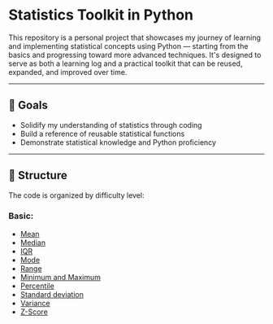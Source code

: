 # Statistics Toolkit in Python

This repository is a personal project that showcases my journey of learning and implementing statistical concepts using Python — starting from the basics and progressing toward more advanced techniques. It's designed to serve as both a learning log and a practical toolkit that can be reused, expanded, and improved over time.

---

## 🚀 Goals

- Solidify my understanding of statistics through coding
- Build a reference of reusable statistical functions
- Demonstrate statistical knowledge and Python proficiency

---

## 📂 Structure

The code is organized by difficulty level:

### Basic:
- [Mean](https://github.com/chirs-moon/Python-Statistics-Tools/blob/main/Basic_Mean.py)
- [Median](https://github.com/chirs-moon/Python-Statistics-Tools/blob/main/Basic_Median.py)
- [IQR](https://github.com/chirs-moon/Python-Statistics-Tools/blob/main/Basic_IQR.py)
- [Mode](https://github.com/chirs-moon/Python-Statistics-Tools/blob/main/Basic_Mode.py)
- [Range](https://github.com/chirs-moon/Python-Statistics-Tools/blob/main/Basic_Range.py)
- [Minimum and Maximum](https://github.com/chirs-moon/Python-Statistics-Tools/blob/main/Basic_MinMax.py)
- [Percentile](https://github.com/chirs-moon/Python-Statistics-Tools/blob/main/Basic_Percentile.py)
- [Standard deviation](https://github.com/chirs-moon/Python-Statistics-Tools/blob/main/Basic_StandardDeviation.py)
- [Variance](https://github.com/chirs-moon/Python-Statistics-Tools/blob/main/Basic_Variance.py)
- [Z-Score](https://github.com/chirs-moon/Python-Statistics-Tools/blob/main/Basic_Z-Score.py)
